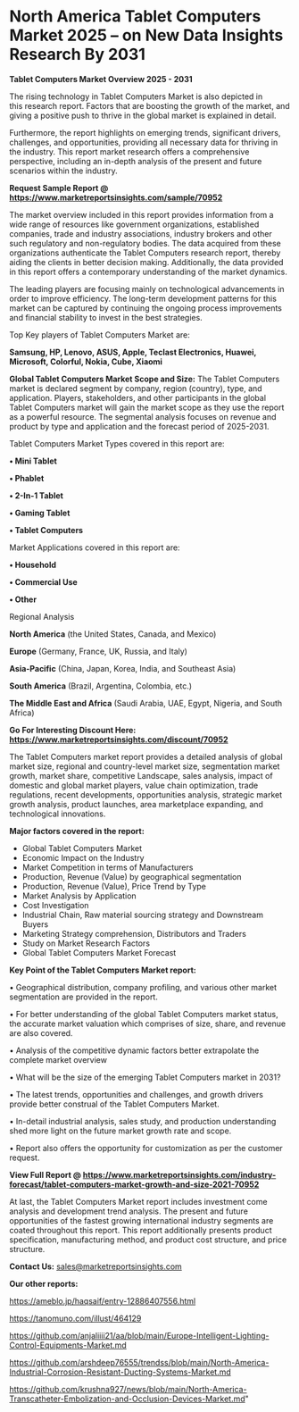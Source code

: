 # North America Tablet Computers Market 2025 – on New Data Insights Research By 2031

<Strong> Tablet Computers Market Overview 2025 - 2031</strong>

The rising technology in Tablet Computers Market is also depicted in this research report. Factors that are boosting the growth of the market, and giving a positive push to thrive in the global market is explained in detail.

Furthermore, the report highlights on emerging trends, significant drivers, challenges, and opportunities, providing all necessary data for thriving in the industry. This report market research offers a comprehensive perspective, including an in-depth analysis of the present and future scenarios within the industry.

<strong>Request Sample Report @ <a href=https://www.marketreportsinsights.com/sample/70952>https://www.marketreportsinsights.com/sample/70952</a></strong>

The market overview included in this report provides information from a wide range of resources like government organizations, established companies, trade and industry associations, industry brokers and other such regulatory and non-regulatory bodies. The data acquired from these organizations authenticate the Tablet Computers research report, thereby aiding the clients in better decision making. Additionally, the data provided in this report offers a contemporary understanding of the market dynamics.

The leading players are focusing mainly on technological advancements in order to improve efficiency. The long-term development patterns for this market can be captured by continuing the ongoing process improvements and financial stability to invest in the best strategies.

Top Key players of Tablet Computers Market are:

<strong>Samsung, HP, Lenovo, ASUS, Apple, Teclast Electronics, Huawei, Microsoft, Colorful, Nokia, Cube, Xiaomi</strong>

<strong><b>Global Tablet Computers Market Scope and Size:</b></strong>
The Tablet Computers market is declared segment by company, region (country), type, and application. Players, stakeholders, and other participants in the global Tablet Computers market will gain the market scope as they use the report as a powerful resource. The segmental analysis focuses on revenue and product by type and application and the forecast period of 2025-2031.

Tablet Computers Market Types covered in this report are:

<strong>• Mini Tablet

• Phablet

• 2-In-1 Tablet

• Gaming Tablet

• Tablet Computers</strong>

Market Applications covered in this report are:

<strong>• Household

• Commercial Use

• Other</strong> 

Regional Analysis

<strong>North America</strong> (the United States, Canada, and Mexico)

<strong>Europe</strong> (Germany, France, UK, Russia, and Italy)

<strong>Asia-Pacific</strong> (China, Japan, Korea, India, and Southeast Asia)

<strong>South America</strong> (Brazil, Argentina, Colombia, etc.)

<strong>The Middle East and Africa</strong> (Saudi Arabia, UAE, Egypt, Nigeria, and South Africa)

<strong>Go For Interesting Discount Here: <a href=https://www.marketreportsinsights.com/discount/70952>https://www.marketreportsinsights.com/discount/70952</a></strong>

The Tablet Computers market report provides a detailed analysis of global market size, regional and country-level market size, segmentation market growth, market share, competitive Landscape, sales analysis, impact of domestic and global market players, value chain optimization, trade regulations, recent developments, opportunities analysis, strategic market growth analysis, product launches, area marketplace expanding, and technological innovations.

<strong><b>Major factors covered in the report:</b></strong>
<ul>
  <li>Global Tablet Computers Market </li>
  <li>Economic Impact on the Industry</li>
  <li>Market Competition in terms of Manufacturers</li>
  <li>Production, Revenue (Value) by geographical segmentation</li>
  <li>Production, Revenue (Value), Price Trend by Type</li>
  <li>Market Analysis by Application</li>
  <li>Cost Investigation</li>
  <li>Industrial Chain, Raw material sourcing strategy and Downstream Buyers</li>
  <li>Marketing Strategy comprehension, Distributors and Traders</li>
  <li>Study on Market Research Factors</li>
  <li>Global Tablet Computers Market Forecast</li>
</ul>

<strong><b>Key Point of the Tablet Computers Market report:</b></strong>

• Geographical distribution, company profiling, and various other market segmentation are provided in the report.

• For better understanding of the global Tablet Computers market status, the accurate market valuation which comprises of size, share, and revenue are also covered.

• Analysis of the competitive dynamic factors better extrapolate the complete market overview

• What will be the size of the emerging Tablet Computers market in 2031?

• The latest trends, opportunities and challenges, and growth drivers provide better construal of the Tablet Computers Market.

• In-detail industrial analysis, sales study, and production understanding shed more light on the future market growth rate and scope.

• Report also offers the opportunity for customization as per the customer request.

<strong><b>View Full Report @ <a href=https://www.marketreportsinsights.com/industry-forecast/tablet-computers-market-growth-and-size-2021-70952>https://www.marketreportsinsights.com/industry-forecast/tablet-computers-market-growth-and-size-2021-70952</a></b></strong>


At last, the Tablet Computers Market report includes investment come analysis and development trend analysis. The present and future opportunities of the fastest growing international industry segments are coated throughout this report. This report additionally presents product specification, manufacturing method, and product cost structure, and price structure.

<strong>Contact Us:</strong>
sales@marketreportsinsights.com

<strong>Our other reports:</strong>

<a href=https://ameblo.jp/haqsaif/entry-12886407556.html>https://ameblo.jp/haqsaif/entry-12886407556.html</a>

<a href=https://tanomuno.com/illust/464129>https://tanomuno.com/illust/464129</a>

<a href=https://github.com/anjaliiii21/aa/blob/main/Europe-Intelligent-Lighting-Control-Equipments-Market.md>https://github.com/anjaliiii21/aa/blob/main/Europe-Intelligent-Lighting-Control-Equipments-Market.md</a>

<a href=https://github.com/arshdeep76555/trendss/blob/main/North-America-Industrial-Corrosion-Resistant-Ducting-Systems-Market.md>https://github.com/arshdeep76555/trendss/blob/main/North-America-Industrial-Corrosion-Resistant-Ducting-Systems-Market.md</a>

<a href=https://github.com/krushna927/news/blob/main/North-America-Transcatheter-Embolization-and-Occlusion-Devices-Market.md>https://github.com/krushna927/news/blob/main/North-America-Transcatheter-Embolization-and-Occlusion-Devices-Market.md</a>"
